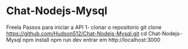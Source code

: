 # Chat-Nodejs-Mysql
Freela
Passos para iniciar a API
1- clonar o repositorio
 git clone https://github.com/Hudson512/Chat-Nodejs-Mysql.git
 cd Chat-Nodejs-Mysql
 npm install
 npm run dev
 entrar em http://localhost:3000
